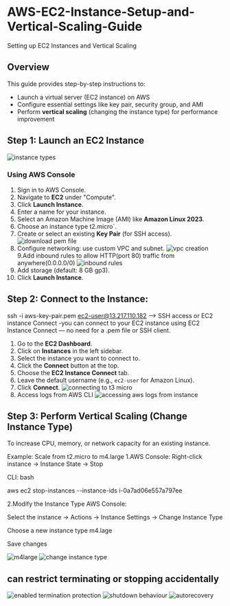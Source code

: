 # AWS-EC2-Instance-Setup-and-Vertical-Scaling-Guide
Setting up EC2 Instances and Vertical Scaling


## Overview

This guide provides step-by-step instructions to:
- Launch a virtual server (EC2 instance) on AWS
- Configure essential settings like key pair, security group, and AMI
- Perform **vertical scaling** (changing the instance type) for performance improvement

## Step 1: Launch an EC2 Instance
![instance types](https://github.com/user-attachments/assets/85b58be4-4b3e-449c-bc15-33612d34cd58)

### Using AWS Console

1. Sign in to AWS Console.
2. Navigate to **EC2** under "Compute".
3. Click **Launch Instance**.
4. Enter a name for your instance.
5. Select an Amazon Machine Image (AMI) like **Amazon Linux 2023**.
6. Choose an instance type t2.micro`.
7. Create or select an existing **Key Pair** (for SSH access).
![download pem file](https://github.com/user-attachments/assets/36adc8a6-6a6f-46dd-bbbe-1da200300ccc)
8. Configure networking: use custom VPC and subnet.
![vpc creation](https://github.com/user-attachments/assets/173e5d29-0b25-4009-b97e-2be3c03d7ae0)
9.Add inbound rules to allow HTTP(port 80) traffic from anywhere(0.0.0.0/0)
![inbound rules](https://github.com/user-attachments/assets/3200460e-5d1e-43d1-b3e5-99bd64868657)
10. Add storage (default: 8 GB gp3).
11. Click **Launch Instance**.

## Step 2: Connect to the Instance:

ssh -i aws-key-pair.pem ec2-user@13.217.110.182 --> SSH access
or
EC2 instance Connect -you can connect to your EC2 instance using EC2 Instance Connect — no need for a .pem file or SSH client.

1. Go to the **EC2 Dashboard**.
2. Click on **Instances** in the left sidebar.
3. Select the instance you want to connect to.
4. Click the **Connect** button at the top.
5. Choose the **EC2 Instance Connect** tab.
6. Leave the default username (e.g., `ec2-user` for Amazon Linux).
7. Click **Connect**.
![connecting to t3 micro](https://github.com/user-attachments/assets/1187bc7f-9c9b-4495-b0d8-8064dd87d171)
8. Access logs from AWS CLI
![accessing aws logs from instance](https://github.com/user-attachments/assets/c5a26cd3-40b2-422e-b34c-d88a0af3bbb4)


## Step 3: Perform Vertical Scaling (Change Instance Type)

To increase CPU, memory, or network capacity for an existing instance.

Example: Scale from t2.micro to m4.large
1.AWS Console: Right-click instance → Instance State → Stop

CLI:
bash

aws ec2 stop-instances --instance-ids i-0a7ad06e557a797ee

2.Modify the Instance Type
AWS Console:

Select the instance → Actions → Instance Settings → Change Instance Type

Choose a new instance type m4.lage

Save changes

![m4large](https://github.com/user-attachments/assets/e2ebab4c-0af7-45bb-a3dd-0ef62d58befe)
![change instance type](https://github.com/user-attachments/assets/92efb97c-30b2-4592-8343-6029f7e56161)


## can restrict terminating or stopping accidentally

![enabled termination protection](https://github.com/user-attachments/assets/44516432-cc5b-4673-a1ec-965e89daf038)
![shutdown behaviour](https://github.com/user-attachments/assets/c99f36ac-2825-4ad0-91fd-4df006731a2e)
![autorecovery](https://github.com/user-attachments/assets/55426a18-857b-4163-8243-070ef53e5d1b)








